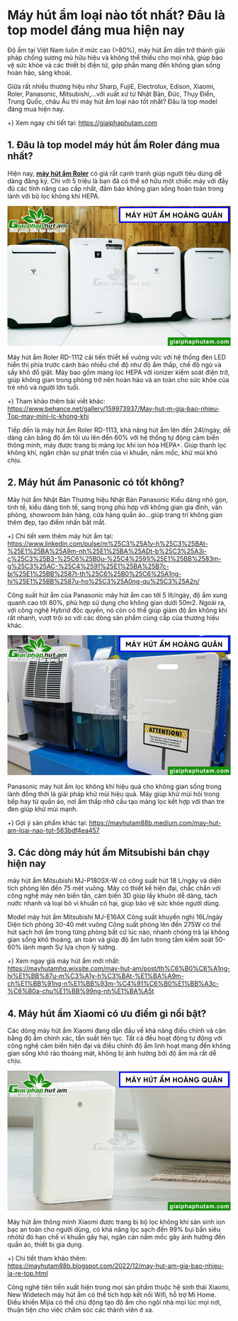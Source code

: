 # Máy hút ẩm loại nào tốt nhất? Đâu là top model đáng mua hiện nay

Độ ẩm tại Việt Nam luôn ở mức cao (>80%), máy hút ẩm dần trở thành giải pháp chống sương mù hữu hiệu và không thể thiếu cho mọi nhà, giúp bảo vệ sức khỏe và các thiết bị điện tử, góp phần mang đến không gian sống hoàn hảo, sảng khoái.

Giữa rất nhiều thương hiệu như Sharp, FujiE, Electrolux, Edison, Xiaomi, Roler, Panasonic, Mitsubishi,...với xuất xứ từ Nhật Bản, Đức, Thụy Điển, Trung Quốc, châu Âu thì máy hút ẩm loại nào tốt nhất? Đâu là top model đáng mua hiện nay.

+) Xem ngay chi tiết tại: https://giaiphaphutam.com

## 1. Đâu là top model máy hút ẩm Roler đáng mua nhất?

Hiện nay, [**máy hút ẩm Roler**](https://giaiphaphutam.com/tin-tuc/may-hut-am-roler-839.html) có giá rất cạnh tranh giúp người tiêu dùng dễ dàng đăng ký. Chỉ với 5 triệu là bạn đã có thể sở hữu một chiếc máy với đầy đủ các tính năng cao cấp nhất, đảm bảo không gian sống hoàn toàn trong lành với bộ lọc không khí HEPA.

![máy hút ẩm roler đáng mua nhất](https://raw.githubusercontent.com/mayhutam/may-hut-am-loai-tot/main/may-hut-am-2-1.jpg)

Máy hút ẩm Roler RD-1112 cải tiến thiết kế vuông vức với hệ thống đèn LED hiển thị phía trước cảnh báo nhiều chế độ như độ ẩm thấp, chế độ ngủ và sấy khô đồ giặt. Máy bao gồm màng lọc HEPA với ionizer kiểm soát điện trở, giúp không gian trong phòng trở nên hoàn hảo và an toàn cho sức khỏe của trẻ nhỏ và người lớn tuổi.

+) Tham khảo thêm bài viết khác: https://www.behance.net/gallery/159973937/May-hut-m-gia-bao-nhieu-Top-may-mini-lc-khong-khi

Tiếp đến là máy hút ẩm Roler RD-1113, khả năng hút ẩm lên đến 24l/ngày, dễ dàng cân bằng độ ẩm tối ưu lên đến 60% với hệ thống tự động cảm biến thông minh, máy được trang bị màng lọc khí ion hóa HEPA+. Giúp thanh lọc không khí, ngăn chặn sự phát triển của vi khuẩn, nấm mốc, khử mùi khó chịu.

## 2. Máy hút ẩm Panasonic có tốt không?

Máy hút ẩm Nhật Bản Thương hiệu Nhật Bản Panasonic Kiểu dáng nhỏ gọn, tinh tế, kiểu dáng tinh tế, sang trọng phù hợp với không gian gia đình, văn phòng, showroom bán hàng, cửa hàng quần áo...giúp trang trí không gian thêm đẹp, tạo điểm nhấn bắt mắt.

+) Chi tiết xem thêm máy hút ẩm tại: https://www.linkedin.com/pulse/m%25C3%25A1y-h%25C3%25BAt-%25E1%25BA%25A9m-nh%25E1%25BA%25ADt-b%25C3%25A3i-c%25C3%25B3-%25C6%25B0u-%25C4%2591i%25E1%25BB%2583m-g%25C3%25AC-%25C4%2591%25E1%25BA%25B7c-bi%25E1%25BB%2587t-th%25C6%25B0%25C6%25A1ng-hi%25E1%25BB%2587u-ho%25C3%25A0ng-qu%25C3%25A2n/

Công suất hút ẩm của Panasonic máy hút ẩm cao tới 5 lít/ngày, độ ẩm xung quanh cao tới 80%, phù hợp sử dụng cho không gian dưới 50m2. Ngoài ra, với công nghệ Hybrid độc quyền, nó còn có thể giúp giảm độ ẩm không khí rất nhanh, vượt trội so với các dòng sản phẩm cùng cấp của thương hiệu khác.

![máy hút ẩm có tốt không](https://raw.githubusercontent.com/mayhutam/may-hut-am-loai-tot/main/may-hut-am-2-3.jpg)

Panasonic máy hút ẩm lọc không khí hiệu quả cho không gian sống trong lành đồng thời là giải pháp khử mùi hiệu quả. Máy giúp khử mùi hôi trong bếp hay từ quần áo, nơi ẩm thấp nhờ cấu tạo màng lọc kết hợp với than tre đen giúp khử mùi mạnh.

+) Gợi ý sản phẩm khác tại: https://mayhutam88b.medium.com/may-hut-am-loai-nao-tot-563bdf4ea457

## 3. Các dòng máy hút ẩm Mitsubishi bán chạy hiện nay

máy hút ẩm Mitsubishi MJ-P180SX-W có công suất hút 18 L/ngày và diện tích phòng lên đến 75 mét vuông. Máy có thiết kế hiện đại, chắc chắn với công nghệ máy nén biến tần, cảm biến 3D giúp lấy khuôn dễ dàng, tách nước nhanh và loại bỏ vi khuẩn có hại, giúp bảo vệ sức khỏe người dùng.

Model máy hút ẩm Mitsubishi MJ-E16AX Công suất khuyến nghị 16L/ngày Diện tích phòng 30-40 mét vuông Công suất phòng lên đến 275W có thể hút sạch hơi ẩm trong từng phòng bất cứ lúc nào, nhanh chóng trả lại không gian sống khô thoáng, an toàn và giúp độ ẩm luôn trong tầm kiểm soát 50-60% lành mạnh Sự lựa chọn lý tưởng.

+) Xem ngay giá máy hút ẩm mới nhất: https://mayhutamhq.wixsite.com/may-hut-am/post/th%C6%B0%C6%A1ng-hi%E1%BB%87u-m%C3%A1y-h%C3%BAt-%E1%BA%A9m-ch%E1%BB%91ng-n%E1%BB%93m-%C4%91%C6%B0%E1%BB%A3c-%C6%B0a-chu%E1%BB%99ng-nh%E1%BA%A5t

## 4. Máy hút ẩm Xiaomi có ưu điểm gì nổi bật?

Các dòng máy hút ẩm Xiaomi đang dẫn đầu về khả năng điều chỉnh và cân bằng độ ẩm chính xác, tần suất liên tục. Tất cả đều hoạt động tự động với công nghệ cảm biến hiện đại và điều chỉnh độ ẩm linh hoạt mang đến không gian sống khô ráo thoáng mát, không bị ảnh hưởng bởi độ ẩm mà rất dễ chịu.

![máy hút ẩm xiaomi](https://raw.githubusercontent.com/mayhutam/may-hut-am-loai-tot/main/may-hut-am-2-2.jpg)

Máy hút ẩm thông minh Xiaomi được trang bị bộ lọc không khí sản sinh ion bạc an toàn cho người dùng, có khả năng lọc sạch đến 99% bụi bẩn siêu nhỏtừ đó hạn chế vi khuẩn gây hại, ngăn cản nấm mốc gây ảnh hưởng đến quần áo, thiết bị gia dụng.

+) Chi tiết tham khảo thêm: https://mayhutam88b.blogspot.com/2022/12/may-hut-am-gia-bao-nhieu-la-re-top.html

Công nghệ tiên tiến xuất hiện trong mọi sản phẩm thuộc hệ sinh thái Xiaomi, New Widetech máy hút ẩm có thể tích hợp kết nối Wifi, hỗ trợ Mi Home. Điều khiển Mijia có thể chủ động tạo độ ẩm cho ngôi nhà mọi lúc mọi nơi, thuận tiện cho việc chăm sóc các thành viên ở xa.

